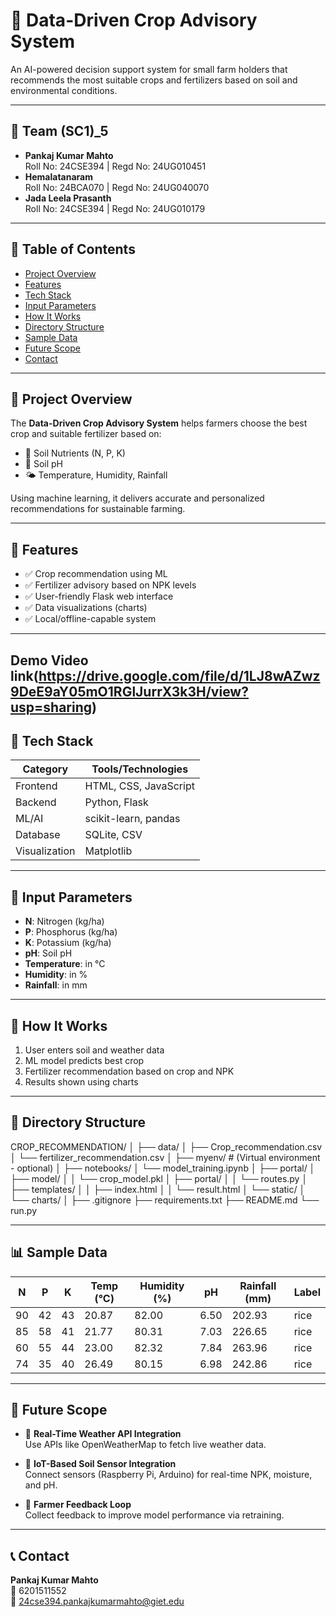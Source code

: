 # 🌱 Data-Driven Crop Advisory System

An AI-powered decision support system for small farm holders that recommends the most suitable crops and fertilizers based on soil and environmental conditions.

---

## 👥 Team (SC1)_5

- **Pankaj Kumar Mahto**  
  Roll No: 24CSE394 | Regd No: 24UG010451  
- **Hemalatanaram**  
  Roll No: 24BCA070 | Regd No: 24UG040070  
- **Jada Leela Prasanth**  
  Roll No: 24CSE394 | Regd No: 24UG010179  

---

## 📌 Table of Contents

- [Project Overview](#project-overview)  
- [Features](#features)  
- [Tech Stack](#tech-stack)  
- [Input Parameters](#input-parameters)  
- [How It Works](#how-it-works)  
- [Directory Structure](#directory-structure)  
- [Sample Data](#sample-data)  
- [Future Scope](#future-scope)  
- [Contact](#contact)  

---

## 📖 Project Overview

The **Data-Driven Crop Advisory System** helps farmers choose the best crop and suitable fertilizer based on:

- 🌾 Soil Nutrients (N, P, K)  
- 🧪 Soil pH  
- 🌤️ Temperature, Humidity, Rainfall  

Using machine learning, it delivers accurate and personalized recommendations for sustainable farming.

---

## 🚀 Features

- ✅ Crop recommendation using ML  
- ✅ Fertilizer advisory based on NPK levels  
- ✅ User-friendly Flask web interface  
- ✅ Data visualizations (charts)  
- ✅ Local/offline-capable system  

---
## Demo Video link(https://drive.google.com/file/d/1LJ8wAZwz9DeE9aY05mO1RGlJurrX3k3H/view?usp=sharing)

## 🧰 Tech Stack

| Category     | Tools/Technologies         |
|-------------|-----------------------------|
| Frontend     | HTML, CSS, JavaScript       |
| Backend      | Python, Flask               |
| ML/AI        | scikit-learn, pandas        |
| Database     | SQLite, CSV                 |
| Visualization| Matplotlib                  |

---

## 🧪 Input Parameters

- **N**: Nitrogen (kg/ha)  
- **P**: Phosphorus (kg/ha)  
- **K**: Potassium (kg/ha)  
- **pH**: Soil pH  
- **Temperature**: in °C  
- **Humidity**: in %  
- **Rainfall**: in mm  

---

## 🔄 How It Works

1. User enters soil and weather data  
2. ML model predicts best crop  
3. Fertilizer recommendation based on crop and NPK  
4. Results shown using charts  

---

## 📁 Directory Structure

CROP_RECOMMENDATION/
│
├── data/
│ ├── Crop_recommendation.csv
│ └── fertilizer_recommendation.csv
│
├── myenv/ # (Virtual environment - optional)
│
├── notebooks/
│ └── model_training.ipynb
│
├── portal/
│ ├── model/
│ │ └── crop_model.pkl
│ ├── portal/
│ │ └── routes.py
│ ├── templates/
│ │ ├── index.html
│ │ └── result.html
│ └── static/
│ └── charts/
│
├── .gitignore
├── requirements.txt
├── README.md
└── run.py

----

## 📊 Sample Data

| N  | P  | K  | Temp (°C) | Humidity (%) | pH  | Rainfall (mm) | Label |
|----|----|----|-----------|---------------|-----|----------------|--------|
| 90 | 42 | 43 | 20.87     | 82.00         | 6.50| 202.93         | rice   |
| 85 | 58 | 41 | 21.77     | 80.31         | 7.03| 226.65         | rice   |
| 60 | 55 | 44 | 23.00     | 82.32         | 7.84| 263.96         | rice   |
| 74 | 35 | 40 | 26.49     | 80.15         | 6.98| 242.86         | rice   |

---

## 🔮 Future Scope

- 🔗 **Real-Time Weather API Integration**  
  Use APIs like OpenWeatherMap to fetch live weather data.

- 🌱 **IoT-Based Soil Sensor Integration**  
  Connect sensors (Raspberry Pi, Arduino) for real-time NPK, moisture, and pH.

- 💬 **Farmer Feedback Loop**  
  Collect feedback to improve model performance via retraining.

---

## 📞 Contact

**Pankaj Kumar Mahto**  
📱 6201511552  
📧 24cse394.pankajkumarmahto@giet.edu  
